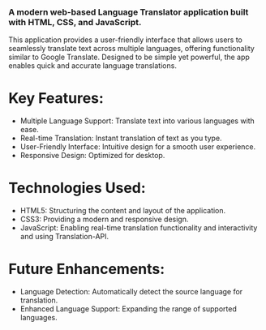 ### A modern web-based Language Translator application built with HTML, CSS, and JavaScript.

This application provides a user-friendly interface that allows users to seamlessly translate text across multiple languages, offering functionality similar to Google Translate. Designed to be simple yet powerful, the app enables quick and accurate language translations.

# Key Features:
- Multiple Language Support: Translate text into various languages with ease.
- Real-time Translation: Instant translation of text as you type.
- User-Friendly Interface: Intuitive design for a smooth user experience.
- Responsive Design: Optimized for desktop.
# Technologies Used:
- HTML5: Structuring the content and layout of the application.
- CSS3: Providing a modern and responsive design.
- JavaScript: Enabling real-time translation functionality and interactivity and using Translation-API.
# Future Enhancements:
- Language Detection: Automatically detect the source language for translation.
- Enhanced Language Support: Expanding the range of supported languages.
